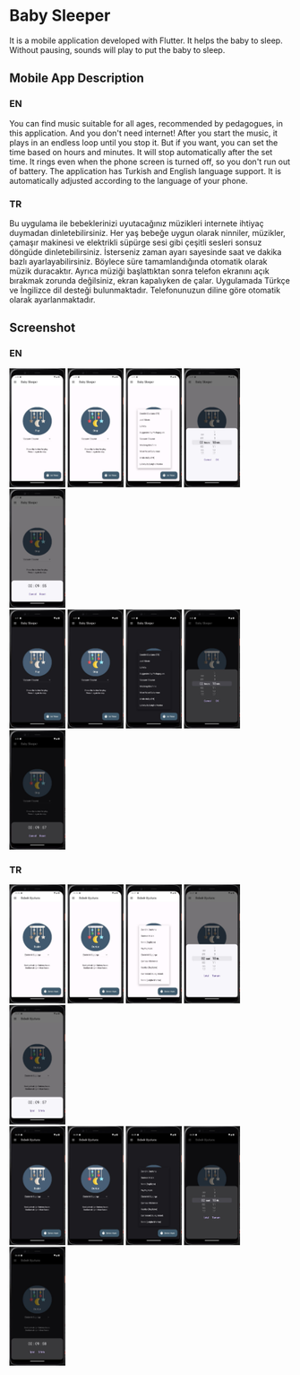 # Baby Sleeper

It is a mobile application developed with Flutter. It helps the baby to sleep. Without pausing, sounds will play to put the baby to sleep.

## Mobile App Description
### EN
You can find music suitable for all ages, recommended by pedagogues, in this application. And you don't need internet! After you start the music, it plays in an endless loop until you stop it. But if you want, you can set the time based on hours and minutes. It will stop automatically after the set time. It rings even when the phone screen is turned off, so you don't run out of battery. The application has Turkish and English language support. It is automatically adjusted according to the language of your phone.
### TR
Bu uygulama ile bebeklerinizi uyutacağınız müzikleri internete ihtiyaç duymadan dinletebilirsiniz. Her yaş bebeğe uygun olarak ninniler, müzikler, çamaşır makinesi ve elektrikli süpürge sesi gibi çeşitli sesleri sonsuz döngüde dinletebilirsiniz. İsterseniz zaman ayarı sayesinde saat ve dakika bazlı ayarlayabilirsiniz. Böylece süre tamamlandığında otomatik olarak müzik duracaktır. Ayrıca müziği başlattıktan sonra telefon ekranını açık bırakmak zorunda değilsiniz, ekran kapalıyken de çalar. Uygulamada Türkçe ve İngilizce dil desteği bulunmaktadır. Telefonunuzun diline göre otomatik olarak ayarlanmaktadır.

## Screenshot
### EN
<div class="row">
  <img src="screenshots/en/ss_light_01.jpg" width="100" />
  <img src="screenshots/en/ss_light_02.jpg" width="100" />
  <img src="screenshots/en/ss_light_03.jpg" width="100" />
  <img src="screenshots/en/ss_light_04.jpg" width="100" />
  <img src="screenshots/en/ss_light_05.jpg" width="100" />
</div>
<div class="row">
  <img src="screenshots/en/ss_dark_01.jpg" width="100" />
  <img src="screenshots/en/ss_dark_02.jpg" width="100" />
  <img src="screenshots/en/ss_dark_03.jpg" width="100" />
  <img src="screenshots/en/ss_dark_04.jpg" width="100" />
  <img src="screenshots/en/ss_dark_05.jpg" width="100" />
</div>

### TR
<div class="row">
  <img src="screenshots/tr/ss_light_01.jpg" width="100" />
  <img src="screenshots/tr/ss_light_02.jpg" width="100" />
  <img src="screenshots/tr/ss_light_03.jpg" width="100" />
  <img src="screenshots/tr/ss_light_04.jpg" width="100" />
  <img src="screenshots/tr/ss_light_05.jpg" width="100" />
</div>
<div class="row">
  <img src="screenshots/tr/ss_dark_01.jpg" width="100" />
  <img src="screenshots/tr/ss_dark_02.jpg" width="100" />
  <img src="screenshots/tr/ss_dark_03.jpg" width="100" />
  <img src="screenshots/tr/ss_dark_04.jpg" width="100" />
  <img src="screenshots/tr/ss_dark_05.jpg" width="100" />
</div>